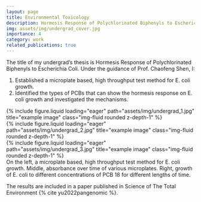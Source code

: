 ```yaml
---
layout: page
title: Environmental Toxicology
description: Hormesis Response of Polychlorinated Biphenyls to Escherichia Coli
img: assets/img/undergrad_cover.jpg
importance: 4
category: work
related_publications: true
---
```


The title of my undergrad’s thesis is Hormesis Response of Polychlorinated Biphenyls to Escherichia Coli. Under the guidance of Prof. Chaofeng Shen, I:
1. Established a microplate based, high throughput test method for E. coli growth.
2. Identified the types of PCBs that can show the hormesis response on E. coli growth and investigated the mechanisms.

<div class="row">
    <div class="col-sm mt-3 mt-md-0">
        {% include figure.liquid loading="eager" path="assets/img/undergrad_1.jpg" title="example image" class="img-fluid rounded z-depth-1" %}
    </div>
    <div class="col-sm mt-3 mt-md-0">
        {% include figure.liquid loading="eager" path="assets/img/undergrad_2.jpg" title="example image" class="img-fluid rounded z-depth-1" %}
    </div>
    <div class="col-sm mt-3 mt-md-0">
        {% include figure.liquid loading="eager" path="assets/img/undergrad_3.jpg" title="example image" class="img-fluid rounded z-depth-1" %}
    </div>
</div>
<div class="caption">
    On the left, a microplate based, high throughput test method for E. coli growth. Middle, absorbance over time of various microplates. Right, growth of E. coli to different concentrations of PCB 18 for different lengths of time.
</div>

The results are included in a paper published in Science of The Total Environment {% cite yu2022pangenomic %}.
